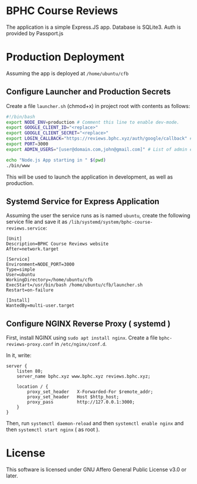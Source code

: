 # BPHC Course Reviews

The application is a simple Express.JS app. Database is SQLite3. Auth is provided by Passport.js

# Production Deployment

Assuming the app is deployed at `/home/ubuntu/cfb`

## Configure Launcher and Production Secrets

Create a file `launcher.sh` (chmod+x) in project root with contents as follows:

```sh
#!/bin/bash
export NODE_ENV=production # Comment this line to enable dev-mode.
export GOOGLE_CLIENT_ID="<replace>"
export GOOGLE_CLIENT_SECRET="<replace>"
export LOGIN_CALLBACK="https://reviews.bphc.xyz/auth/google/callback" # Replace with actual callback URL.
export PORT=3000
export ADMIN_USERS="[user@domain.com,john@gmail.com]" # List of admin emails, comma separated

echo "Node.js App starting in " $(pwd)
./bin/www
```

This will be used to launch the application in development, as well as production.

## Systemd Service for Express Application

Assuming the user the service runs as is named `ubuntu`, create the following service file and save it as `/lib/systemd/system/bphc-course-reviews.service`:

```
[Unit]
Description=BPHC Course Reviews website
After=network.target

[Service]
Environment=NODE_PORT=3000
Type=simple
User=ubuntu
WorkingDirectory=/home/ubuntu/cfb
ExecStart=/usr/bin/bash /home/ubuntu/cfb/launcher.sh
Restart=on-failure

[Install]
WantedBy=multi-user.target
```

## Configure NGINX Reverse Proxy ( systemd )

First, install NGINX using `sudo apt install nginx`. Create a file `bphc-reviews-proxy.conf` in `/etc/nginx/conf.d`.

In it, write:

```
server {
    listen 80;
    server_name bphc.xyz www.bphc.xyz reviews.bphc.xyz;

    location / {
        proxy_set_header   X-Forwarded-For $remote_addr;
        proxy_set_header   Host $http_host;
        proxy_pass         http://127.0.0.1:3000;
    }
}
```

Then, run `systemctl daemon-reload` and then `systemctl enable nginx` and then `systemctl start nginx` ( as root ).

# License

This software is licensed under GNU Affero General Public License v3.0 or later.
